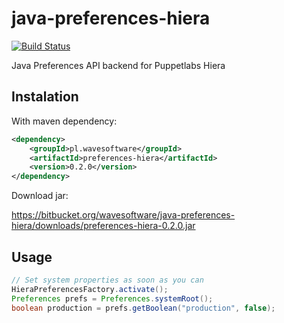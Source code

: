 java-preferences-hiera
======================

[![Build Status](https://travis-ci.org/wavesoftware/java-preferences-hiera.png?branch=master)](https://travis-ci.org/wavesoftware/java-preferences-hiera)

Java Preferences API backend for Puppetlabs Hiera

Instalation
-----------

With maven dependency:

```xml
<dependency>
	<groupId>pl.wavesoftware</groupId>
	<artifactId>preferences-hiera</artifactId>
	<version>0.2.0</version>
</dependency>
```

Download jar:

https://bitbucket.org/wavesoftware/java-preferences-hiera/downloads/preferences-hiera-0.2.0.jar

Usage
-----

```java
// Set system properties as soon as you can
HieraPreferencesFactory.activate();
Preferences prefs = Preferences.systemRoot();
boolean production = prefs.getBoolean("production", false);
```